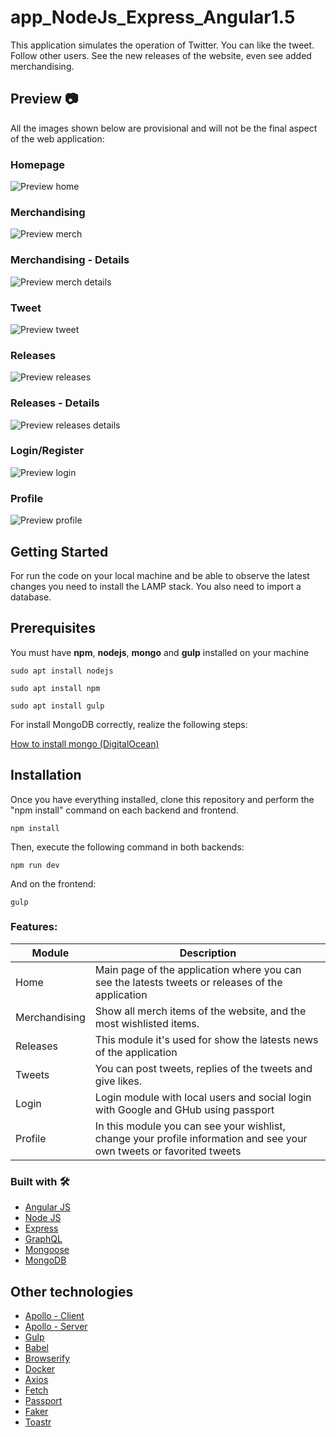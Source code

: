 # app_NodeJs_Express_Angular1.5

This application simulates the operation of Twitter. You can like the tweet. Follow other users. See the new releases of the website, even see added merchandising.

## Preview 📷
All the images shown below are provisional and will not be the final aspect of the web application:
### Homepage
![Preview home](https://github.com/Jooui/app_Nodejs_Express_Angular1.5/blob/master/github_media/home.png)
### Merchandising
![Preview merch](https://github.com/Jooui/app_Nodejs_Express_Angular1.5/blob/master/github_media/merch_list.png)
### Merchandising - Details
![Preview merch details](https://github.com/Jooui/app_Nodejs_Express_Angular1.5/blob/master/github_media/details_merch.png)
### Tweet
![Preview tweet](https://github.com/Jooui/app_Nodejs_Express_Angular1.5/blob/master/github_media/details_tweet.png)
### Releases
![Preview releases](https://github.com/Jooui/app_Nodejs_Express_Angular1.5/blob/master/github_media/releases_list.png)
### Releases - Details
![Preview releases details](https://github.com/Jooui/app_Nodejs_Express_Angular1.5/blob/master/github_media/details_releases.png)
### Login/Register
![Preview login](https://github.com/Jooui/app_Nodejs_Express_Angular1.5/blob/master/github_media/login1.png)
### Profile
![Preview profile](https://github.com/Jooui/app_Nodejs_Express_Angular1.5/blob/master/github_media/profile.png)


## Getting Started
For run the code on your local machine and be able to observe the latest changes you need to install the LAMP stack. You also need to import a database.
## Prerequisites

You must have **npm**, **nodejs**, **mongo** and **gulp** installed on your machine
```
sudo apt install nodejs
```
```
sudo apt install npm
```
```
sudo apt install gulp
```

For install MongoDB correctly, realize the following steps:

[How to install mongo (DigitalOcean)](https://www.digitalocean.com/community/tutorials/como-instalar-mongodb-en-ubuntu-18-04-es)

## Installation
Once you have everything installed, clone this repository and perform the "npm install" command on each backend and frontend.
```
npm install
```

Then, execute the following command in both backends:
```
npm run dev
```

And on the frontend:
```
gulp
```


### Features:

| Module | Description |
| --- | --- |
| Home | Main page of the application where you can see the latests tweets or releases of the application |
| Merchandising | Show all merch items of the website, and the most wishlisted items. |
| Releases | This module it's used for show the latests news of the application |
| Tweets | You can post tweets, replies of the tweets and give likes. |
| Login | Login module with local users and social login with Google and GHub using passport |
| Profile | In this module you can see your wishlist, change your profile information and see your own tweets or favorited tweets |


### Built with 🛠️
* [Angular JS](https://angularjs.org/)
* [Node JS](https://nodejs.org/es/)
* [Express](https://expressjs.com/es/)
* [GraphQL](https://graphql.org/)
* [Mongoose](https://mongoosejs.com/)
* [MongoDB](https://www.mongodb.com/)


## Other technologies
* [Apollo - Client](https://www.npmjs.com/package/apollo-client)
* [Apollo - Server](https://www.npmjs.com/package/apollo-server)
* [Gulp](https://www.npmjs.com/package/gulp)
* [Babel](https://www.npmjs.com/package/@babel/core)
* [Browserify](https://www.npmjs.com/package/browserify)
* [Docker](https://www.docker.com)
* [Axios](https://www.npmjs.com/package/axios)
* [Fetch](https://www.npmjs.com/package/node-fetch)
* [Passport](https://www.npmjs.com/package/passport)
* [Faker](https://www.npmjs.com/package/faker)
* [Toastr](https://www.npmjs.com/package/toastr)
